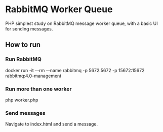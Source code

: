 # RabbitMQ Worker Queue

PHP simplest study on RabbitMQ message worker queue, with a basic UI for sending messages.

## How to run

### Run RabbitMQ
docker run -it --rm --name rabbitmq -p 5672:5672 -p 15672:15672 rabbitmq:4.0-management

### Run more than one worker
php worker.php

### Send messages
Navigate to index.html and send a message.
